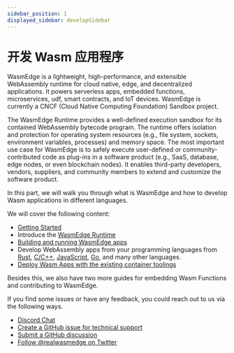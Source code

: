```yaml
---
sidebar_position: 1
displayed_sidebar: developSidebar
---
```


# 开发 Wasm 应用程序


WasmEdge is a lightweight, high-performance, and extensible WebAssembly runtime for cloud native, edge, and decentralized applications. It powers serverless apps, embedded functions, microservices, udf, smart contracts, and IoT devices. WasmEdge is currently a CNCF (Cloud Native Computing Foundation) Sandbox project.

The WasmEdge Runtime provides a well-defined execution sandbox for its contained WebAssembly bytecode program. The runtime offers isolation and protection for operating system resources (e.g., file system, sockets, environment variables, processes) and memory space. The most important use case for WasmEdge is to safely execute user-defined or community-contributed code as plug-ins in a software product (e.g., SaaS, database, edge nodes, or even blockchain nodes). It enables third-party developers, vendors, suppliers, and community members to extend and customize the software product.

In this part, we will walk you through what is WasmEdge and how to develop Wasm applications in different languages.

We will cover the following content:

* [Getting Started](/category/getting-started-with-wasmEdge)
* Introduce the [WasmEdge Runtime](/category/what-is-wasmedge)
* [Building and running WasmEdge apps](/category/building-and-running-wasmedge-apps)
* Develop WebAssembly apps from your programming languages from [Rust](/category/develop-wasm-apps-in-rust), [C/C++](/category/develop-wasm-apps-in-cc), [JavaScript](/category/develop-wasm-apps-in-javascript), [Go](/category/develop-wasm-apps-in-go), and many other languages.
* [Deploy Wasm Apps with the existing container toolings](/category/deploy-wasmedge-apps-in-kubernetes)


Besides this, we also have two more guides for embedding Wasm Functions and contributing to WasmEdge. 


If you find some issues or have any feedback, you could reach out to us via the following ways.

* [Discord Chat](https://discord.gg/U4B5sFTkFc)
* [Create a GitHub issue for technical support](https://github.com/WasmEdge/WasmEdge/issues)
* [Submit a GitHub discussion](https://github.com/WasmEdge/WasmEdge/discussions)
* [Follow @realwasmedge on Twitter](https://twitter.com/realwasmedge)
